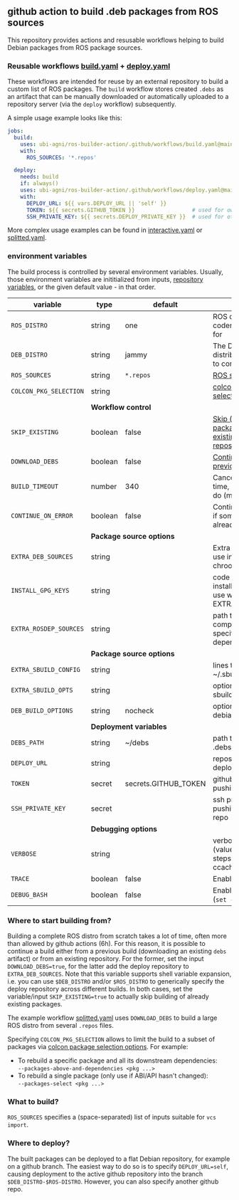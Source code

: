 ## github action to build .deb packages from ROS sources

This repository provides actions and resusable workflows helping to build Debian packages from ROS package sources.

### Reusable workflows [build.yaml](.github/workflows/build.yaml) + [deploy.yaml](.github/workflows/deploy.yaml)

These workflows are intended for reuse by an external repository to build a custom list of ROS packages. The `build` workflow stores created `.debs` as an artifact that can be manually downloaded or automatically uploaded to a repository server (via the `deploy` workflow) subsequently.

A simple usage example looks like this:

```yaml
jobs:
  build:
    uses: ubi-agni/ros-builder-action/.github/workflows/build.yaml@main
    with:
      ROS_SOURCES: '*.repos'

  deploy:
    needs: build
    if: always()
    uses: ubi-agni/ros-builder-action/.github/workflows/deploy.yaml@main
    with:
      DEPLOY_URL: ${{ vars.DEPLOY_URL || 'self' }}
      TOKEN: ${{ secrets.GITHUB_TOKEN }}                  # used for own repo
      SSH_PRIVATE_KEY: ${{ secrets.DEPLOY_PRIVATE_KEY }}  # used for other repo
```

More complex usage examples can be found in [interactive.yaml](.github/workflows/interactive.yaml) or [splitted.yaml](.github/workflows/splitted.yaml).

### environment variables

The build process is controlled by several environment variables. Usually, those environment variables are inititialized from inputs, [repository variables](https://docs.github.com/en/actions/learn-github-actions/variables), or the given default value - in that order.

variable               | type   | default   | semantics
-----------------------|--------|-----------|---------------------------------------------------------------------
`ROS_DISTRO`           | string | one       | ROS distribution codename to compile for
`DEB_DISTRO`           | string | jammy     | The Debian/Ubuntu distribution codename to compile for.
`ROS_SOURCES`          | string | `*.repos` | [ROS sources to compile](#what-to-build)
`COLCON_PKG_SELECTION` | string |           | [colcon package selectio argument(s)](#where-to-start-building-from)
|<td colspan=3>**Workflow control**</td>
`SKIP_EXISTING`        | boolean | false    | [Skip (re)building packages already existing in the repository](#where-to-start-building-from)
`DOWNLOAD_DEBS`        | boolean | false    | [Continue building from previous debs artifact?](#where-to-start-building-from)
`BUILD_TIMEOUT`        | number  | 340      | Cancel build after this time, before github will do (minutes)
`CONTINUE_ON_ERROR`    | boolean | false    | Continue building even if some packages already failed
|<td colspan=3>**Package source options**</td>
`EXTRA_DEB_SOURCES`    | string  |          | Extra debian sources to use in host and sbuild chroot
`INSTALL_GPG_KEYS`     | string  |          | code to run for installing GPG keys (for use with EXTRA_DEB_SOURCES)
`EXTRA_ROSDEP_SOURCES` | string  |          | path to a rosdep-compatible yaml file specifying custom dependency mappings
|<td colspan=3>**Package source options**</td>
`EXTRA_SBUILD_CONFIG`  | string  |          | lines to add to ~/.sbuildrc
`EXTRA_SBUILD_OPTS`    | string  |          | options to pass to sbuild on commandline
`DEB_BUILD_OPTIONS`    | string  | nocheck  | options used debian/rules
|<td colspan=3>**Deployment variables**</td>
`DEBS_PATH`            | string  | ~/debs   | path to store generated .debs in
`DEPLOY_URL`           | string  |          | repository URL for deployment
`TOKEN`                | secret  | secrets.GITHUB_TOKEN | github token for pushing to own repo
`SSH_PRIVATE_KEY`      | secret  |                      | ssh private key for pushing to an external repo
|<td colspan=3>**Debugging options**</td>
`VERBOSE`              | string  |          | verboseness for all (value true) or selected steps (bloom sbuild apt ccache)
`TRACE`                | boolean | false    | Enable function tracing
`DEBUG_BASH`           | boolean | false    | Enable bash debugging (`set -x`) and tracing

### Where to start building from?

Building a complete ROS distro from scratch takes a lot of time, often more than allowed by github actions (6h). For this reason, it is possible to continue a build either from a previous build (downloading an existing `debs` artifact) or from an existing repository. For the former, set the input `DOWNLOAD_DEBS=true`, for the latter add the deploy repository to `EXTRA_DEB_SOURCES`. Note that this variable supports shell variable expansion, i.e. you can use `$DEB_DISTRO` and/or `$ROS_DISTRO` to generically specify the deploy repository across different builds.
In both cases, set the variable/input `SKIP_EXISTING=true` to actually skip building of already existing packages.

The example workflow [splitted.yaml](.github/workflows/splitted.yaml) uses `DOWNLOAD_DEBS` to build a large ROS distro from several `.repos` files.

Specifying `COLCON_PKG_SELECTION` allows to limit the build to a subset of packages via [colcon package selection options](https://colcon.readthedocs.io/en/released/reference/package-selection-arguments.html). For example:
- To rebuild a specific package and all its downstream dependencies:  
  `--packages-above-and-dependencies <pkg ...>`
- To rebuild a single package (only use if ABI/API hasn't changed):  
  `--packages-select <pkg ...>`

### What to build?

`ROS_SOURCES` specifies a (space-separated) list of inputs suitable for `vcs import`.

### Where to deploy?

The built packages can be deployed to a flat Debian repository, for example on a github branch.
The easiest way to do so is to specify `DEPLOY_URL=self`, causing deployment to the active github repository into the branch `$DEB_DISTRO-$ROS-DISTRO`.
However, you can also specify another github repo.
